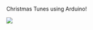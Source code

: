 Christmas Tunes using Arduino!

<img src="ArduinoChristmasTunes/christmas_tunes_schem.png"></img>




